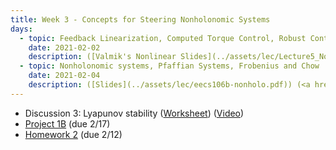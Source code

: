 ```yaml
---
title: Week 3 - Concepts for Steering Nonholonomic Systems
days:
  - topic: Feedback Linearization, Computed Torque Control, Robust Control
    date: 2021-02-02
    description: ([Valmik's Nonlinear Slides](../assets/lec/Lecture5_NonlinearControl.pdf)) ([UPenn Nonlinear Slides](../assets/lec/09_nonlinear_control.pdf)) ([MLS Manipulator Control Slides](../assets/lec/Rev-Manipulator-Control-July-2012.pdf)) (<a href="https://youtu.be/v1UBNF-sNPM">Video</a>) ([Scribe Notes](../assets/scribe/scribe_lec5.pdf)) <br /> Reading - MLS Chapter 5
  - topic: Nonholonomic systems, Pfaffian Systems, Frobenius and Chow
    date: 2021-02-04
    description: ([Slides](../assets/lec/eecs106b-nonholo.pdf)) (<a href="https://youtu.be/MMKO7Xw_R1c">Video</a>) (Scribe Notes) <br /> Reading - MLS Chapter 7
---
```


- Discussion 3: Lyapunov stability ([Worksheet](../assets/discussions/106B_Dis_3_Worksheet_Sp21.pdf)) (<a href="https://youtu.be/R8YdbDE58IM">Video</a>)
- [Project 1B](../assets/projects/EECS_106B_Proj_1B.pdf) (due 2/17)
- [Homework 2](../assets/hw/hw2.zip) (due 2/12)
